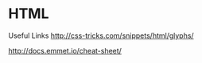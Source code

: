 HTML
====

Useful Links
http://css-tricks.com/snippets/html/glyphs/

http://docs.emmet.io/cheat-sheet/
